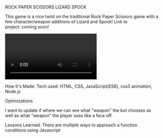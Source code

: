 ROCK PAPER SCISSORS LIZARD SPOCK

This game is a nice twist on the traditional Rock Paper Scissors game with a few character/weapon additions of Lizard and Spock!
Link to project: coming soon!

![alt](../rpsls.mov)


How It's Made:
Tech used: HTML, CSS, JavaScript(ES6), css3 animation, Node.js

Optimizations

I want to update if where we can see what "weapon" the bot chooses as well as what "weapon" the player uses like a face off.

Lessons Learned:
There are multiple ways to approach a function conditions using Javascript
